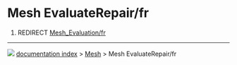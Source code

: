 # Mesh EvaluateRepair/fr
1.  REDIRECT [Mesh_Evaluation/fr](Mesh_Evaluation/fr.md)



---
![](images/Right_arrow.png) [documentation index](../README.md) > [Mesh](Mesh_Workbench.md) > Mesh EvaluateRepair/fr
